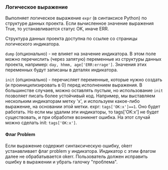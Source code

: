 ### Логическое выражение

Выполняет логическое выражение `expr` (в синтаксисе Python) по структуре данных проекта. Если вычисленное значение выражения True, то устанавливается статус OK, иначе ERR.

Структура данных проекта доступна по ссылке со страницы логического индикатора.

`dump` (опционально) - не влияет на значение индикатора. В этом поле можно перечислить (через запятую) переменные из структуры данных проекта, например: `day, hhmm, age['ERR:errage']`. Значения этих переменных будут записаны в деталях индикатора.

`init` (опционально) - перечисляет переменные, которые нужно создать (и проиницилизировать в 0) перед исполнением выражения. В большинстве случаев, можно оставлять пустым, но использование `init` позволяет писать более устойчивый код. Например, мы выставляем нескольким индикаторам метку 'x', и используем какое-либо выражение, на основании этой метки. expr: `tags['OK:x']==1`. Оно будет работать. Но если мы удалим эти индикаторы, то tags['OK:x'] не будет существовать, и при обработке возникнет ошибка. На этот случай можно сделать init: `tags['OK:x']`. 

#### Флаг Problem ####
Если выражение содержит синтаксическую ошибку, okerr устанавливает флаг problem у индикатора. Индикатор с этим флагом далее не обрабатывается okerr. Пользователь должен исправить ошибку в выражении и убрать галочку "проблема".
